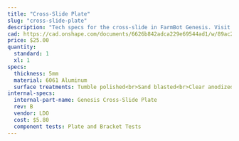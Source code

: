```yaml
---
title: "Cross-Slide Plate"
slug: "cross-slide-plate"
description: "Tech specs for the cross-slide in FarmBot Genesis. Visit [our shop](http://shop.farm.bot) to purchase parts."
cad: https://cad.onshape.com/documents/6626b842adca229e69544ad1/w/89ac2637f82d915f22c2bcd0/e/5328b88cc1189e61559c88e2?renderMode=0&uiState=6254fa1a1ad350015b485ddc
price: $25.00
quantity:
  standard: 1
  xl: 1
specs:
  thickness: 5mm
  material: 6061 Aluminum
  surface treatments: Tumble polished<br>Sand blasted<br>Clear anodized
internal-specs:
  internal-part-name: Genesis Cross-Slide Plate
  rev: B
  vendor: LDO
  cost: $5.80
  component tests: Plate and Bracket Tests
---
```

